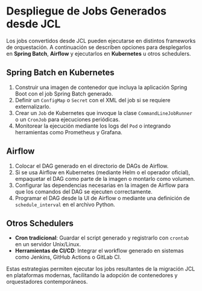 # Despliegue de Jobs Generados desde JCL

Los jobs convertidos desde JCL pueden ejecutarse en distintos frameworks de orquestación. A continuación se describen opciones para desplegarlos en **Spring Batch**, **Airflow** y ejecutarlos en **Kubernetes** u otros schedulers.

## Spring Batch en Kubernetes
1. Construir una imagen de contenedor que incluya la aplicación Spring Boot con el job Spring Batch generado.
2. Definir un `ConfigMap` o `Secret` con el XML del job si se requiere externalizarlo.
3. Crear un `Job` de Kubernetes que invoque la clase `CommandLineJobRunner` o un `CronJob` para ejecuciones periódicas.
4. Monitorear la ejecución mediante los logs del `Pod` o integrando herramientas como Prometheus y Grafana.

## Airflow
1. Colocar el DAG generado en el directorio de DAGs de Airflow.
2. Si se usa Airflow en Kubernetes (mediante Helm o el operador oficial), empaquetar el DAG como parte de la imagen o montarlo como volumen.
3. Configurar las dependencias necesarias en la imagen de Airflow para que los comandos del DAG se ejecuten correctamente.
4. Programar el DAG desde la UI de Airflow o mediante una definición de `schedule_interval` en el archivo Python.

## Otros Schedulers
- **Cron tradicional**: Guardar el script generado y registrarlo con `crontab` en un servidor Unix/Linux.
- **Herramientas de CI/CD**: Integrar el workflow generado en sistemas como Jenkins, GitHub Actions o GitLab CI.

Estas estrategias permiten ejecutar los jobs resultantes de la migración JCL en plataformas modernas, facilitando la adopción de contenedores y orquestadores contemporáneos.
